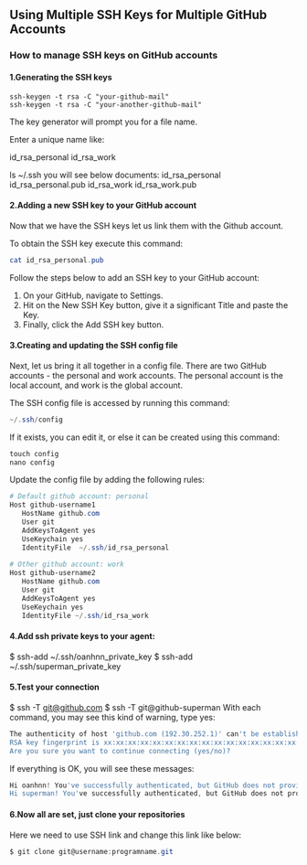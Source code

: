 ## Using Multiple SSH Keys for Multiple GitHub Accounts
###  How to manage SSH keys on GitHub accounts
#### 1.Generating the SSH keys

```tsql
ssh-keygen -t rsa -C "your-github-mail"
ssh-keygen -t rsa -C "your-another-github-mail"
```

The key generator will prompt you for a file name.

Enter a unique name like:

id_rsa_personal
id_rsa_work

ls ~/.ssh
you will see below documents: 
id_rsa_personal   id_rsa_personal.pub	  id_rsa_work   id_rsa_work.pub   




#### 2.Adding a new SSH key to your GitHub account

Now that we have the SSH keys let us link them with the Github account.

To obtain the SSH key execute this command:

```powershell
cat id_rsa_personal.pub
```
Follow the steps below to add an SSH key to your GitHub account:

1. On your GitHub, navigate to Settings.
2. Hit on the New SSH Key button, give it a significant Title and paste the Key.
3. Finally, click the Add SSH key button.



#### 3.Creating and updating the SSH config file
Next, let us bring it all together in a config file. There are two GitHub accounts - the personal and work accounts. The personal account is the local account, and work is the global account.

The SSH config file is accessed by running this command:

```powershell
~/.ssh/config
```

If it exists, you can edit it, or else it can be created using this command:

```powershell
touch config
nano config
```

Update the config file by adding the following rules:

```powershell
# Default github account: personal
Host github-username1
   HostName github.com
   User git
   AddKeysToAgent yes
   UseKeychain yes
   IdentityFile  ~/.ssh/id_rsa_personal
   
# Other github account: work
Host github-username2
   HostName github.com
   User git
   AddKeysToAgent yes
   UseKeychain yes
   IdentityFile ~/.ssh/id_rsa_work
```


#### 4.Add ssh private keys to your agent:

$ ssh-add ~/.ssh/oanhnn_private_key
$ ssh-add ~/.ssh/superman_private_key



#### 5.Test your connection

$ ssh -T git@github.com
$ ssh -T git@github-superman
With each command, you may see this kind of warning, type yes:

```powershell
The authenticity of host 'github.com (192.30.252.1)' can't be established.
RSA key fingerprint is xx:xx:xx:xx:xx:xx:xx:xx:xx:xx:xx:xx:xx:xx:xx:xx:
Are you sure you want to continue connecting (yes/no)?
```

If everything is OK, you will see these messages:

```powershell
Hi oanhnn! You've successfully authenticated, but GitHub does not provide shell access.
Hi superman! You've successfully authenticated, but GitHub does not provide shell access.
```



#### 6.Now all are set, just clone your repositories

Here we need to use SSH link and change this link like below:
```powershell
$ git clone git@username:programname.git 
```
